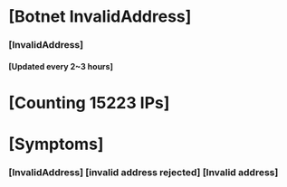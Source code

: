 # [Botnet InvalidAddress]
### [InvalidAddress]
#### [Updated every 2~3 hours]

# [Counting 15223 IPs]

# [Symptoms] 

###   [InvalidAddress] [invalid address rejected] [Invalid address]
